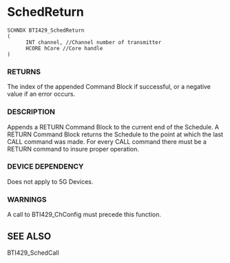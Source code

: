 # **SchedReturn**

```
SCHNDX BTI429_SchedReturn
(
      INT channel, //Channel number of transmitter
      HCORE hCore //Core handle
)
```
### **RETURNS**

The index of the appended Command Block if successful, or a negative value if an error occurs.

### **DESCRIPTION**

Appends a RETURN Command Block to the current end of the Schedule. A RETURN Command Block returns the Schedule to the point at which the last CALL command was made. For every CALL command there must be a RETURN command to insure proper operation.

### **DEVICE DEPENDENCY**

Does not apply to 5G Devices.

### **WARNINGS**

A call to BTI429\_ChConfig must precede this function.

## **SEE ALSO**

BTI429\_SchedCall